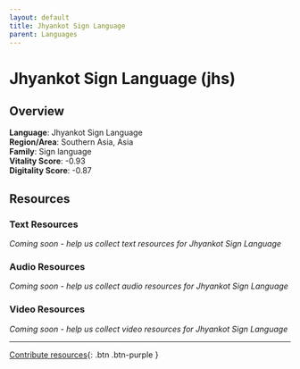 ```yaml
---
layout: default
title: Jhyankot Sign Language
parent: Languages
---
```


# Jhyankot Sign Language (jhs)

## Overview

**Language**: Jhyankot Sign Language  
**Region/Area**: Southern Asia, Asia  
**Family**: Sign language  
**Vitality Score**: -0.93  
**Digitality Score**: -0.87  

## Resources

### Text Resources
*Coming soon - help us collect text resources for Jhyankot Sign Language*

### Audio Resources
*Coming soon - help us collect audio resources for Jhyankot Sign Language*

### Video Resources
*Coming soon - help us collect video resources for Jhyankot Sign Language*

---

[Contribute resources](https://fairtrain.github.io/){: .btn .btn-purple }
